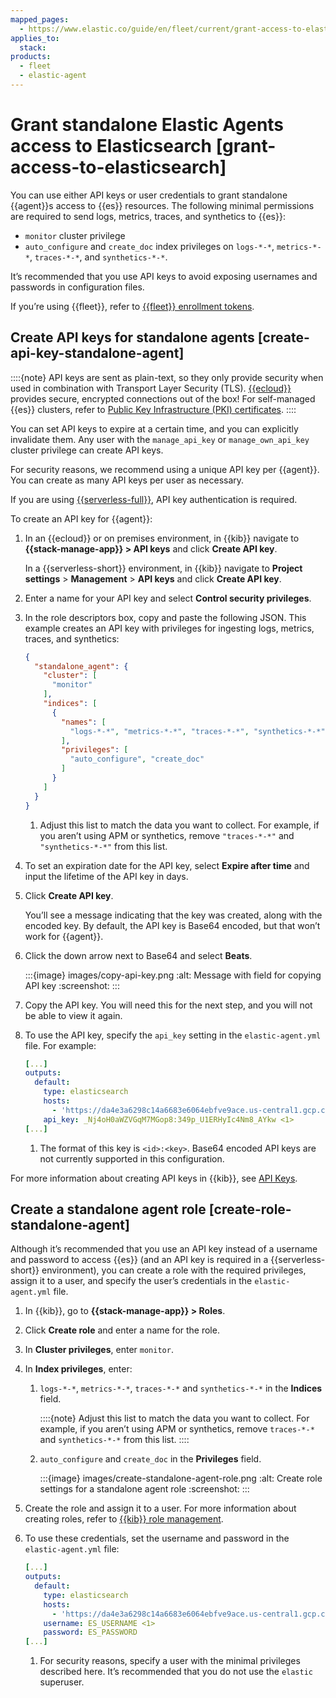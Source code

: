 ```yaml
---
mapped_pages:
  - https://www.elastic.co/guide/en/fleet/current/grant-access-to-elasticsearch.html
applies_to:
  stack:
products:
  - fleet
  - elastic-agent
---
```


# Grant standalone Elastic Agents access to Elasticsearch [grant-access-to-elasticsearch]

You can use either API keys or user credentials to grant standalone {{agent}}s access to {{es}} resources. The following minimal permissions are required to send logs, metrics, traces, and synthetics to {{es}}:

* `monitor` cluster privilege
* `auto_configure` and `create_doc` index privileges on `logs-*-*`, `metrics-*-*`, `traces-*-*`, and `synthetics-*-*`.

It’s recommended that you use API keys to avoid exposing usernames and passwords in configuration files.

If you’re using {{fleet}}, refer to [{{fleet}} enrollment tokens](/reference/fleet/fleet-enrollment-tokens.md).


## Create API keys for standalone agents [create-api-key-standalone-agent]

::::{note}
API keys are sent as plain-text, so they only provide security when used in combination with Transport Layer Security (TLS). [{{ecloud}}](https://www.elastic.co/cloud/elasticsearch-service?page=docs&placement=docs-body) provides secure, encrypted connections out of the box! For self-managed {{es}} clusters, refer to [Public Key Infrastructure (PKI) certificates](/reference/fleet/elasticsearch-output.md#output-elasticsearch-pki-certs-authentication-settings).
::::


You can set API keys to expire at a certain time, and you can explicitly invalidate them. Any user with the `manage_api_key` or `manage_own_api_key` cluster privilege can create API keys.

For security reasons, we recommend using a unique API key per {{agent}}. You can create as many API keys per user as necessary.

If you are using [{{serverless-full}}](/deploy-manage/deploy/elastic-cloud/serverless.md), API key authentication is required.

To create an API key for {{agent}}:

1. In an {{ecloud}} or on premises environment, in {{kib}} navigate to **{{stack-manage-app}} > API keys** and click **Create API key**.

    In a {{serverless-short}} environment, in {{kib}} navigate to **Project settings** > **Management** > **API keys** and click **Create API key**.

2. Enter a name for your API key and select **Control security privileges**.
3. In the role descriptors box, copy and paste the following JSON. This example creates an API key with privileges for ingesting logs, metrics, traces, and synthetics:

    ```json
    {
      "standalone_agent": {
        "cluster": [
          "monitor"
        ],
        "indices": [
          {
            "names": [
              "logs-*-*", "metrics-*-*", "traces-*-*", "synthetics-*-*" <1>
            ],
            "privileges": [
              "auto_configure", "create_doc"
            ]
          }
        ]
      }
    }
    ```

    1. Adjust this list to match the data you want to collect. For example, if you aren’t using APM or synthetics, remove `"traces-*-*"` and `"synthetics-*-*"` from this list.

4. To set an expiration date for the API key, select **Expire after time** and input the lifetime of the API key in days.
5. Click **Create API key**.

    You’ll see a message indicating that the key was created, along with the encoded key. By default, the API key is Base64 encoded, but that won’t work for {{agent}}.


1. Click the down arrow next to Base64 and select **Beats**.

    :::{image} images/copy-api-key.png
    :alt: Message with field for copying API key
    :screenshot:
    :::

2. Copy the API key. You will need this for the next step, and you will not be able to view it again.
3. To use the API key, specify the `api_key` setting in the `elastic-agent.yml` file. For example:

    ```yaml
    [...]
    outputs:
      default:
        type: elasticsearch
        hosts:
          - 'https://da4e3a6298c14a6683e6064ebfve9ace.us-central1.gcp.cloud.es.io:443'
        api_key: _Nj4oH0aWZVGqM7MGop8:349p_U1ERHyIc4Nm8_AYkw <1>
    [...]
    ```

    1. The format of this key is `<id>:<key>`. Base64 encoded API keys are not currently supported in this configuration.


For more information about creating API keys in {{kib}}, see [API Keys](/deploy-manage/api-keys/elasticsearch-api-keys.md).


## Create a standalone agent role [create-role-standalone-agent]

Although it’s recommended that you use an API key instead of a username and password to access {{es}} (and an API key is required in a {{serverless-short}} environment), you can create a role with the required privileges, assign it to a user, and specify the user’s credentials in the `elastic-agent.yml` file.

1. In {{kib}}, go to **{{stack-manage-app}} > Roles**.
2. Click **Create role** and enter a name for the role.
3. In **Cluster privileges**, enter `monitor`.
4. In **Index privileges**, enter:

    1. `logs-*-*`, `metrics-*-*`, `traces-*-*` and `synthetics-*-*` in the **Indices** field.

        ::::{note}
        Adjust this list to match the data you want to collect. For example, if you aren’t using APM or synthetics, remove `traces-*-*` and `synthetics-*-*` from this list.
        ::::

    2. `auto_configure` and `create_doc` in the **Privileges** field.

        :::{image} images/create-standalone-agent-role.png
        :alt: Create role settings for a standalone agent role
        :screenshot:
        :::

5. Create the role and assign it to a user. For more information about creating roles, refer to [{{kib}} role management](/deploy-manage/users-roles/cluster-or-deployment-auth/defining-roles.md).
6. To use these credentials, set the username and password in the `elastic-agent.yml` file:

    ```yaml
    [...]
    outputs:
      default:
        type: elasticsearch
        hosts:
          - 'https://da4e3a6298c14a6683e6064ebfve9ace.us-central1.gcp.cloud.es.io:443'
        username: ES_USERNAME <1>
        password: ES_PASSWORD
    [...]
    ```

    1. For security reasons, specify a user with the minimal privileges described here. It’s recommended that you do not use the `elastic` superuser.


